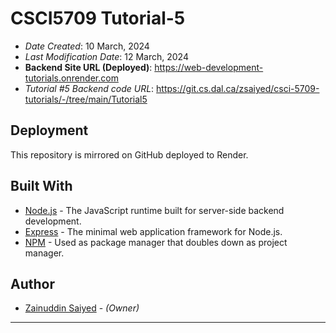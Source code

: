 # CSCI5709 Tutorial-5

* *Date Created*: 10 March, 2024
* *Last Modification Date*: 12 March, 2024
* **Backend Site URL (Deployed)**: https://web-development-tutorials.onrender.com
* *Tutorial #5 Backend code URL*: https://git.cs.dal.ca/zsaiyed/csci-5709-tutorials/-/tree/main/Tutorial5

## Deployment
 
This repository is mirrored on GitHub deployed to Render.

## Built With

* [Node.js](https://nodejs.org/en) - The JavaScript runtime built for server-side backend development.
* [Express](https://expressjs.com/) - The minimal web application framework for Node.js.
* [NPM](https://www.npmjs.com/) - Used as package manager that doubles down as project manager.

## Author
 
* [Zainuddin Saiyed](zainuddin.s@dal.ca) - *(Owner)*
 
 ---
